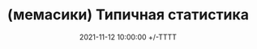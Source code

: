 ---
title: (мемасики) Типичная статистика
date: 2021-11-12 10:00:00 +/-TTTT
media_subpath: /assets/posts/memes/
categories: [Мемасики]
tags: [1С, Мемасики, Желтый Чайник 1С]
image:
  path: 2021-12-16-statistika-big-data.jpg
links:
  top: false
  bottom: true
  values:
  - name: Telegram
    url: https://t.me/JuniorOneS/295
---